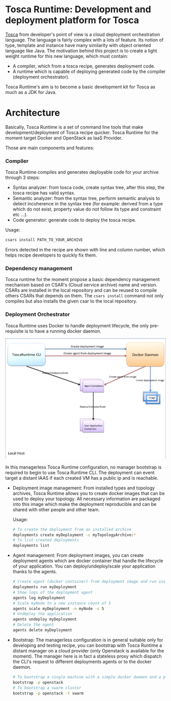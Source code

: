 Tosca Runtime: Development and deployment platform for Tosca
============================
[Tosca](https://www.oasis-open.org/committees/tosca/faq.php) from developer's point of view is a cloud deployment orchestration language.
The language is fairly complex with a lots of feature. Its notion of type, template and instance have many similarity with object oriented language like Java.
The motivation behind this project is to create a light weight runtime for this new language, which must contain:
* A compiler, which from a tosca recipe, generates deployment code.
* A runtime which is capable of deploying generated code by the compiler (deployment orchestrator).

Tosca Runtime's aim is to become a basic development kit for Tosca as much as a JDK for Java.

Architecture
============================
Basically, Tosca Runtime is a set of command line tools that make development/deployment of Tosca recipe quicker. Tosca Runtime for the moment target Docker and OpenStack as IaaS Provider.

Those are main components and features:

### Compiler

Tosca Runtime compiles and generates deployable code for your archive through 3 steps:
  
* Syntax analyzer: from tosca code, create syntax tree, after this step, the tosca recipe has valid syntax.
* Semantic analyzer: from the syntax tree, perform semantic analysis to detect incoherence in the syntax tree (for example: derived from a type which do not exist, property value do not follow its type and constraint etc ...).
* Code generator: generate code to deploy the tosca recipe.
  
Usage:

```bash
csars install PATH_TO_YOUR_ARCHIVE
```

Errors detected in the recipe are shown with line and column number, which helps recipe developers to quickly fix them.

### Dependency management

Tosca runtime for the moment propose a basic dependency management mechanism based on CSAR's (Cloud service archive) name and version.
CSARs are installed in the local repository and can be reused to compile others CSARs that depends on them.
The `csars install` command not only compiles but also installs the given csar to the local repository.

### Deployment Orchestrator
 
Tosca Runtime uses Docker to handle deployment lifecycle, the only pre-requisite is to have a running docker daemon.

![alt text](https://github.com/vuminhkh/tosca-runtime/raw/master/src/common/images/ManagerLessArchitecture.png "Managerless architecture")

In this managerless Tosca Runtime configuration, no manager bootstrap is required to begin to use Tosca Runtime CLI. The deployment can event target a distant IAAS if each created VM has a public ip and is reachable. 

* Deployment image management: From installed types and topology archives, Tosca Runtime allows you to create docker images that can be used to deploy your topology. All necessary information are packaged into this image which make the deployment reproducible and can be shared with other people and other team.

  Usage:
  ```bash
  # To create the deployment from an installed archive
  deployments create myDeployment -c myTopologyArchive:*
  # To list created deployments
  deployments list
  ```

* Agent management: From deployment images, you can create deployment agents which are docker container that handle the lifecycle of your application. You can deploy/undeploy/scale your application thanks to the agents.

  ```bash
  # Create agent (docker container) from deployment image and run install workflow
  deployments run myDeployment
  # Show logs of the deployment agent
  agents log myDeployment
  # Scale myNode to a new instance count of 5
  agents scale myDeployment -n myNode -c 5
  # Undeploy the application
  agents undeploy myDeployment
  # Delete the agent
  agents delete myDeployment
  ```
  
* Bootstrap: The managerless configuration is in general suitable only for developing and testing recipe, you can bootstrap with Tosca Runtime a distant manager on a cloud provider (only Openstack is available for the moment).
The manager here is in fact a stateless proxy which dispatch the CLI's request to different deployments agents or to the docker daemon.

  ```bash
  # To bootstrap a single machine with a simple docker daemon and a proxy
  bootstrap -p openstack
  # To bootstrap a swarm cluster
  bootstrap -p openstack -t swarm
  ```
  